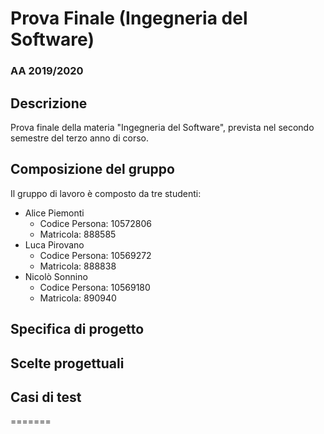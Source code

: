 # Prova Finale (Ingegneria del Software)
### AA 2019/2020
## Descrizione
Prova finale della materia "Ingegneria del Software", prevista nel secondo semestre del terzo anno di corso.
## Composizione del gruppo
Il gruppo di lavoro è composto da tre studenti:
* Alice Piemonti
   * Codice Persona: 10572806
   * Matricola: 888585
* Luca Pirovano
    * Codice Persona: 10569272
    * Matricola: 888838
* Nicolò Sonnino
    * Codice Persona: 10569180 
    * Matricola: 890940
## Specifica di progetto
## Scelte progettuali
## Casi di test
=======
